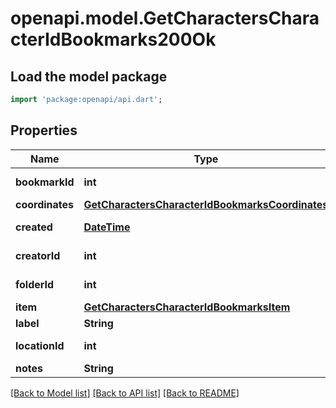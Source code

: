 # openapi.model.GetCharactersCharacterIdBookmarks200Ok

## Load the model package
```dart
import 'package:openapi/api.dart';
```

## Properties
Name | Type | Description | Notes
------------ | ------------- | ------------- | -------------
**bookmarkId** | **int** | bookmark_id integer | 
**coordinates** | [**GetCharactersCharacterIdBookmarksCoordinates**](GetCharactersCharacterIdBookmarksCoordinates.md) |  | [optional] 
**created** | [**DateTime**](DateTime.md) | created string | 
**creatorId** | **int** | creator_id integer | 
**folderId** | **int** | folder_id integer | [optional] 
**item** | [**GetCharactersCharacterIdBookmarksItem**](GetCharactersCharacterIdBookmarksItem.md) |  | [optional] 
**label** | **String** | label string | 
**locationId** | **int** | location_id integer | 
**notes** | **String** | notes string | 

[[Back to Model list]](../README.md#documentation-for-models) [[Back to API list]](../README.md#documentation-for-api-endpoints) [[Back to README]](../README.md)


